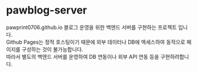 # pawblog-server

pawprint0706.github.io 블로그 운영을 위한 백엔드 서버를 구현하는 프로젝트 입니다.  
Github Pages는 정적 호스팅이기 때문에 외부 데이터나 DB에 엑세스하여 동적으로 페이지를 구성하는 것이 불가능합니다.  
따라서 별도의 백엔드 서버를 운영하여 DB 연동이나 외부 API 연동 등을 구현하려합니다.